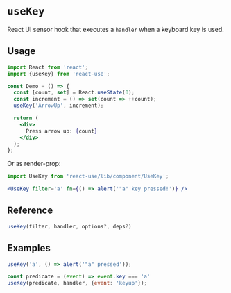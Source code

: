 # `useKey`

React UI sensor hook that executes a `handler` when a keyboard key is used.

## Usage

```jsx
import React from 'react';
import {useKey} from 'react-use';

const Demo = () => {
  const [count, set] = React.useState(0);
  const increment = () => set(count => ++count);
  useKey('ArrowUp', increment);

  return (
    <div>
      Press arrow up: {count}
    </div>
  );
};
```

Or as render-prop:

```jsx
import UseKey from 'react-use/lib/component/UseKey';

<UseKey filter='a' fn={() => alert('"a" key pressed!')} />
```


## Reference
<!-- eslint-skip -->
```js
useKey(filter, handler, options?, deps?)
```


## Examples
<!-- eslint-skip -->
```js
useKey('a', () => alert('"a" pressed'));

const predicate = (event) => event.key === 'a'
useKey(predicate, handler, {event: 'keyup'});
```
